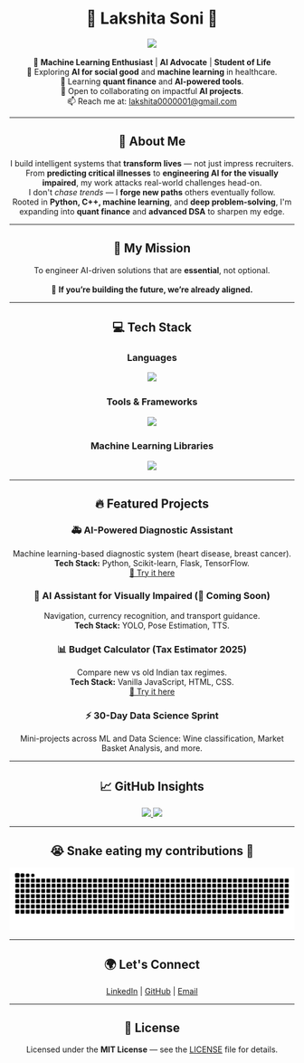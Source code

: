 <h1 align="center">🌊 Lakshita Soni 🌊</h1>
<p align="center">
  <img src="https://readme-typing-svg.demolab.com?font=Fira+Code&weight=500&pause=1000&color=6B8EFF&center=true&vCenter=true&width=500&height=60&lines=Engineer+for+Impact%2C+Not+Vanity.;Building+AI+that+Matters.;Always+Learning.+Always+Building.">
</p>

<p align="center">
🚀 <strong>Machine Learning Enthusiast</strong> | <strong>AI Advocate</strong> | <strong>Student of Life</strong><br>
🔭 Exploring <strong>AI for social good</strong> and <strong>machine learning</strong> in healthcare.<br>
🌱 Learning <strong>quant finance</strong> and <strong>AI-powered tools</strong>.<br>
👯 Open to collaborating on impactful <strong>AI projects</strong>.<br>
📫 Reach me at: <a href="mailto:lakshita0000001@gmail.com">lakshita0000001@gmail.com</a>
</p>

---

<h2 align="center">🧠 About Me</h2>

<p align="center">
I build intelligent systems that <strong>transform lives</strong> — not just impress recruiters.<br>
From <strong>predicting critical illnesses</strong> to <strong>engineering AI for the visually impaired</strong>, my work attacks real-world challenges head-on.<br>
I don't <em>chase trends</em> — I <strong>forge new paths</strong> others eventually follow.<br>
Rooted in <strong>Python, C++, machine learning</strong>, and <strong>deep problem-solving</strong>, I'm expanding into <strong>quant finance</strong> and <strong>advanced DSA</strong> to sharpen my edge.
</p>

---

<h2 align="center">🎯 My Mission</h2>

<p align="center">
To engineer AI-driven solutions that are <strong>essential</strong>, not optional.<br><br>
🚀 <strong>If you’re building the future, we’re already aligned.</strong>
</p>

---

<h2 align="center">💻 Tech Stack</h2>

<h3 align="center">Languages</h3>

<p align="center">
  <img src="https://skillicons.dev/icons?i=python,c,cpp,html,css,js,mysql,sqlite" />
</p>

<h3 align="center">Tools & Frameworks</h3>

<p align="center">
  <img src="https://skillicons.dev/icons?i=flask,vscode,postman,vercel,github,notion" />
</p>

<h3 align="center">Machine Learning Libraries</h3>

<p align="center">
  <img src="https://skillicons.dev/icons?i=tensorflow,pytorch,opencv,sklearn" />
</p>

---

<h2 align="center">🔥 Featured Projects</h2>

<h3 align="center">🚑 AI-Powered Diagnostic Assistant</h3>

<p align="center">
Machine learning-based diagnostic system (heart disease, breast cancer).<br>
<strong>Tech Stack:</strong> Python, Scikit-learn, Flask, TensorFlow.<br>
<a href="https://huggingface.co/spaces/laksss/Diagnostic-Assistant">🔗 Try it here</a>
</p>

<h3 align="center">🧭 AI Assistant for Visually Impaired (🚀 Coming Soon)</h3>

<p align="center">
Navigation, currency recognition, and transport guidance.<br>
<strong>Tech Stack:</strong> YOLO, Pose Estimation, TTS.
</p>

<h3 align="center">📊 Budget Calculator (Tax Estimator 2025)</h3>

<p align="center">
Compare new vs old Indian tax regimes.<br>
<strong>Tech Stack:</strong> Vanilla JavaScript, HTML, CSS.<br>
<a href="https://budget-calculator-alpha-eight.vercel.app/">🔗 Try it here</a>
</p>

<h3 align="center">⚡ 30-Day Data Science Sprint</h3>

<p align="center">
Mini-projects across ML and Data Science: Wine classification, Market Basket Analysis, and more.
</p>

---

<h2 align="center">📈 GitHub Insights</h2>

<p align="center">
  <a href="https://github.com/lakshitaa4">
    <img height="180" src="https://github-readme-streak-stats.herokuapp.com/?user=lakshitaa4&theme=dark&hide_border=false&border_radius=10" />
  </a>
  <a href="https://github.com/lakshitaa4">
    <img height="180" src="https://github-readme-stats.vercel.app/api/top-langs/?username=lakshitaa4&layout=compact&theme=dark&hide_border=false&count_private=true&border_radius=10" />
  </a>
</p>

---

<h2 align="center">😭 Snake eating my contributions 🐍</h2>

<p align="center">
  <img src="github-contribution-grid-snake.svg" alt="snake">
</p>

---

<h2 align="center">🌍 Let's Connect</h2>

<p align="center">
<a href="https://www.linkedin.com/in/lakshita-soni-b3268b2a5/">LinkedIn</a> | 
<a href="https://github.com/lakshitaa4">GitHub</a> | 
<a href="mailto:lakshita0000001@gmail.com">Email</a>
</p>

---

<h2 align="center">📜 License</h2>

<p align="center">
Licensed under the <strong>MIT License</strong> — see the <a href="LICENSE">LICENSE</a> file for details.
</p>
